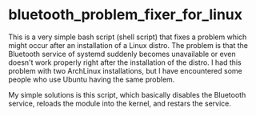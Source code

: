 # bluetooth_problem_fixer_for_linux

This is a very simple bash script (shell script) that fixes a problem which might occur after an installation of a Linux distro. The problem is that the Bluetooth service of systemd suddenly becomes unavailable or even doesn't work properly right after the installation of the distro. I had this problem with two ArchLinux installations, but I have encountered some people who use Ubuntu having the same problem. 

My simple solutions is this script, which basically disables the Bluetooth service, reloads the module into the kernel, and restars the service.
